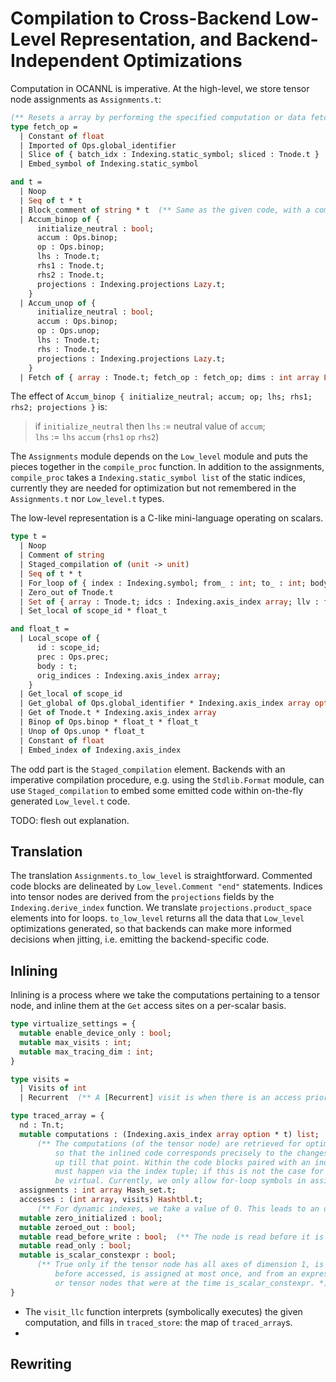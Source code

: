 # Compilation to Cross-Backend Low-Level Representation, and Backend-Independent Optimizations

Computation in OCANNL is imperative. At the high-level, we store tensor node assignments as `Assignments.t`:

```ocaml
(** Resets a array by performing the specified computation or data fetching. *)
type fetch_op =
  | Constant of float
  | Imported of Ops.global_identifier
  | Slice of { batch_idx : Indexing.static_symbol; sliced : Tnode.t }
  | Embed_symbol of Indexing.static_symbol

and t =
  | Noop
  | Seq of t * t
  | Block_comment of string * t  (** Same as the given code, with a comment. *)
  | Accum_binop of {
      initialize_neutral : bool;
      accum : Ops.binop;
      op : Ops.binop;
      lhs : Tnode.t;
      rhs1 : Tnode.t;
      rhs2 : Tnode.t;
      projections : Indexing.projections Lazy.t;
    }
  | Accum_unop of {
      initialize_neutral : bool;
      accum : Ops.binop;
      op : Ops.unop;
      lhs : Tnode.t;
      rhs : Tnode.t;
      projections : Indexing.projections Lazy.t;
    }
  | Fetch of { array : Tnode.t; fetch_op : fetch_op; dims : int array Lazy.t }
```

The effect of `Accum_binop { initialize_neutral; accum; op; lhs; rhs1; rhs2; projections }` is:

> if `initialize_neutral` then `lhs` := neutral value of `accum`;  
> `lhs` := `lhs` `accum` (`rhs1` `op` `rhs2`)

The `Assignments` module depends on the `Low_level` module and puts the pieces together in the `compile_proc` function. In addition to the assignments, `compile_proc` takes a `Indexing.static_symbol list` of the static indices, currently they are needed for optimization but not remembered in the `Assignments.t` nor `Low_level.t` types.

The low-level representation is a C-like mini-language operating on scalars.

```ocaml
type t =
  | Noop
  | Comment of string
  | Staged_compilation of (unit -> unit)
  | Seq of t * t
  | For_loop of { index : Indexing.symbol; from_ : int; to_ : int; body : t; trace_it : bool }
  | Zero_out of Tnode.t
  | Set of { array : Tnode.t; idcs : Indexing.axis_index array; llv : float_t; mutable debug : string }
  | Set_local of scope_id * float_t

and float_t =
  | Local_scope of {
      id : scope_id;
      prec : Ops.prec;
      body : t;
      orig_indices : Indexing.axis_index array;
    }
  | Get_local of scope_id
  | Get_global of Ops.global_identifier * Indexing.axis_index array option
  | Get of Tnode.t * Indexing.axis_index array
  | Binop of Ops.binop * float_t * float_t
  | Unop of Ops.unop * float_t
  | Constant of float
  | Embed_index of Indexing.axis_index
```

The odd part is the `Staged_compilation` element. Backends with an imperative compilation procedure, e.g. using the `Stdlib.Format` module, can use `Staged_compilation` to embed some emitted code within on-the-fly generated `Low_level.t` code.

TODO: flesh out explanation.

## Translation

The translation `Assignments.to_low_level` is straightforward. Commented code blocks are delineated by `Low_level.Comment "end"` statements. Indices into tensor nodes are derived from the `projections` fields by the `Indexing.derive_index` function. We translate `projections.product_space` elements into for loops. `to_low_level` returns all the data that `Low_level` optimizations generated, so that backends can make more informed decisions when jitting, i.e. emitting the backend-specific code.

## Inlining

Inlining is a process where we take the computations pertaining to a tensor node, and inline them at the `Get` access sites on a per-scalar basis.

```ocaml
type virtualize_settings = {
  mutable enable_device_only : bool;
  mutable max_visits : int;
  mutable max_tracing_dim : int;
}

type visits =
  | Visits of int
  | Recurrent  (** A [Recurrent] visit is when there is an access prior to any assignment in an update. *)

type traced_array = {
  nd : Tn.t;
  mutable computations : (Indexing.axis_index array option * t) list;
      (** The computations (of the tensor node) are retrieved for optimization just as they are populated,
          so that the inlined code corresponds precisely to the changes to the arrays that would happen
          up till that point. Within the code blocks paired with an index tuple, all assignments and accesses
          must happen via the index tuple; if this is not the case for some assignment, the node cannot
          be virtual. Currently, we only allow for-loop symbols in assignment indices of virtual nodes. *)
  assignments : int array Hash_set.t;
  accesses : (int array, visits) Hashtbl.t;
      (** For dynamic indexes, we take a value of 0. This leads to an overestimate of visits, which is safe. *)
  mutable zero_initialized : bool;
  mutable zeroed_out : bool;
  mutable read_before_write : bool;  (** The node is read before it is written (i.e. it is recurrent). *)
  mutable read_only : bool;
  mutable is_scalar_constexpr : bool;
      (** True only if the tensor node has all axes of dimension 1, is either zeroed-out or assigned
          before accessed, is assigned at most once, and from an expression involving only constants
          or tensor nodes that were at the time is_scalar_constexpr. *)
}
```

- The `visit_llc` function interprets (symbolically executes) the given computation, and fills in `traced_store`: the map of `traced_array`s.
- 


## Rewriting